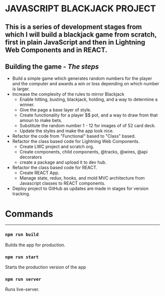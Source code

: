 # JAVASCRIPT BLACKJACK PROJECT
This is a series of development stages from which I will build a blackjack game from scratch, first in plain JavaScript and then in Lightning Web Components and in REACT.
-------------------------------------------------------------------------------------------------------------------------------------------------------------
## Building the game - *The steps*
- Build a simple game which generates random numbers for the player and the computer and awards a win or loss depending on which number is larger.
- Increase the complexity of the rules to mirror Blackjack
    - Enable hitting, busting, blackjack, holding, and a way to determine a winner.
    - Give the page a base layer of style.
    - Create functionality for a player $$ pot, and a way to draw from that amoun to make bets.
    - Substitute the random number 1 - 12 for images of of 52 card deck.
    - Update the styles and make the app look nice.
- Refactor the code from "Functional" based to "Class" based.
- Refactor the class based code for Lightning Web Components. 
    - Create LWC project and scratch org. 
    - Create components, child components, @tracks, @wires, @api decorators
    - create a package and upload it to dev hub.
- Refactor the class based code for REACT.
    - Create REACT App.
    - Manage state, redux, hooks, and mold MVC architecture from Javascript classes to REACT components.
- Deploy project to GitHub as updates are made in stages for version tracking.

# Commands
-------------------------------------------------------------------------------------------------------------------------------------------------------------

### `npm run build`

Builds the app for production. 

### `npm run start`

Starts the production version of the app 

### `npm run server`

Runs live-server. 
